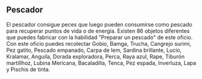 ## Pescador
El pescador consigue peces que luego pueden consumirse como pescado para recuperar puntos de vida o de energía.
Existen 86 objetos diferentes que puedes fabricar con la habilidad "Preparar un pescado" de este oficio.
Con este oficio puedes recolectar Gobio, Bamga, Trucha, Cangrejo surimi, Pez gatito, Pescado empanado, Carpa de Iem, Sardina brillante, Lucio, Kralamar, Anguila, Dorada exploradora, Perca, Raya azul, Rape, Tiburón martillhoz, Lubina Mericana, Bacaladilla, Tenca, Pez espada, Inverluza, Lapa y Pischis de tinta.
